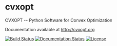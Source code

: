 cvxopt
======

CVXOPT -- Python Software for Convex Optimization

Documentation available at http://cvxopt.org

[![Build Status](https://travis-ci.org/cvxopt/cvxopt.svg?branch=dev)](https://travis-ci.org/cvxopt/cvxopt)
[![Documentation Status](https://readthedocs.org/projects/cvxopt/badge/?version=latest)](http://cvxopt.readthedocs.io/en/latest/?badge=latest)
[![License](https://img.shields.io/badge/license-GPL3-blue.svg)](https://www.gnu.org/licenses/gpl-3.0.en.html)
